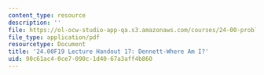 ```yaml
---
content_type: resource
description: ''
file: https://ol-ocw-studio-app-qa.s3.amazonaws.com/courses/24-00-problems-of-philosophy-fall-2019/90c61ac40ce7090c1d4067a3aff4b860_MIT24_00F19_lecturehandout17.pdf
file_type: application/pdf
resourcetype: Document
title: '24.00F19 Lecture Handout 17: Dennett-Where Am I?'
uid: 90c61ac4-0ce7-090c-1d40-67a3aff4b860
---
```

